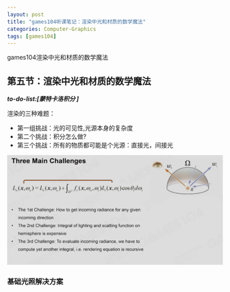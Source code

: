 ```yaml
---
layout: post
title: "games104听课笔记：渲染中光和材质的数学魔法"
categories: Computer-Graphics
tags: [games104]
---
```


games104渲染中光和材质的数学魔法

## 第五节：渲染中光和材质的数学魔法

***to-do-list:[蒙特卡洛积分 ]***

渲染的三种难题：
- 第一组挑战：光的可见性,光源本身的复杂度
- 第二个挑战：积分怎么做?
- 第三个挑战：所有的物质都可能是个光源：直接光，间接光

![My helpful screenshot](/assets/games104-5/1.png)

### 基础光照解决方案

